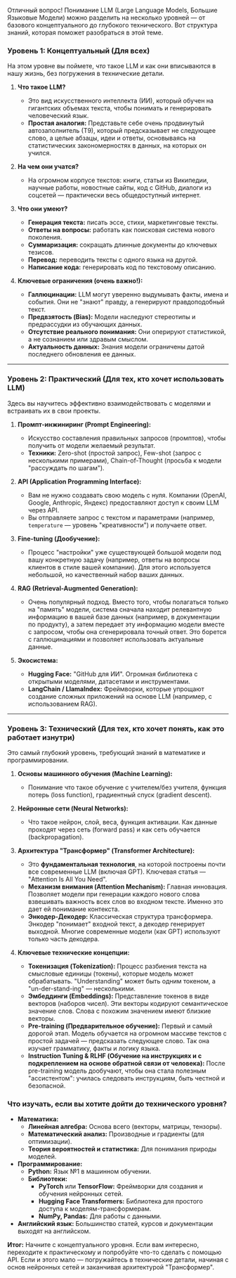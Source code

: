 Отличный вопрос! Понимание LLM (Large Language Models, Большие Языковые Модели) можно разделить на несколько уровней — от базового концептуального до глубокого технического. Вот структура знаний, которая поможет разобраться в этой теме.

### Уровень 1: Концептуальный (Для всех)

На этом уровне вы поймете, *что* такое LLM и как они вписываются в нашу жизнь, без погружения в технические детали.

1.  **Что такое LLM?**
    *   Это вид искусственного интеллекта (ИИ), который обучен на гигантских объемах текста, чтобы понимать и генерировать человеческий язык.
    *   **Простая аналогия:** Представьте себе очень продвинутый автозаполнитель (Т9), который предсказывает не следующее слово, а целые абзацы, идеи и ответы, основываясь на статистических закономерностях в данных, на которых он учился.

2.  **На чем они учатся?**
    *   На огромном корпусе текстов: книги, статьи из Википедии, научные работы, новостные сайты, код с GitHub, диалоги из соцсетей — практически весь общедоступный интернет.

3.  **Что они умеют?**
    *   **Генерация текста:** писать эссе, стихи, маркетинговые тексты.
    *   **Ответы на вопросы:** работать как поисковая система нового поколения.
    *   **Суммаризация:** сокращать длинные документы до ключевых тезисов.
    *   **Перевод:** переводить тексты с одного языка на другой.
    *   **Написание кода:** генерировать код по текстовому описанию.

4.  **Ключевые ограничения (очень важно!):**
    *   **Галлюцинации:** LLM могут уверенно выдумывать факты, имена и события. Они не "знают" правду, а генерируют правдоподобный текст.
    *   **Предвзятость (Bias):** Модели наследуют стереотипы и предрассудки из обучающих данных.
    *   **Отсутствие реального понимания:** Они оперируют статистикой, а не сознанием или здравым смыслом.
    *   **Актуальность данных:** Знания модели ограничены датой последнего обновления ее данных.

---

### Уровень 2: Практический (Для тех, кто хочет использовать LLM)

Здесь вы научитесь эффективно взаимодействовать с моделями и встраивать их в свои проекты.

1.  **Промпт-инжиниринг (Prompt Engineering):**
    *   Искусство составления правильных запросов (промптов), чтобы получить от модели желаемый результат.
    *   **Техники:** Zero-shot (простой запрос), Few-shot (запрос с несколькими примерами), Chain-of-Thought (просьба к модели "рассуждать по шагам").

2.  **API (Application Programming Interface):**
    *   Вам не нужно создавать свою модель с нуля. Компании (OpenAI, Google, Anthropic, Яндекс) предоставляют доступ к своим LLM через API.
    *   Вы отправляете запрос с текстом и параметрами (например, `temperature` — уровень "креативности") и получаете ответ.

3.  **Fine-tuning (Дообучение):**
    *   Процесс "настройки" уже существующей большой модели под вашу конкретную задачу (например, ответы на вопросы клиентов в стиле вашей компании). Для этого используется небольшой, но качественный набор ваших данных.

4.  **RAG (Retrieval-Augmented Generation):**
    *   Очень популярный подход. Вместо того, чтобы полагаться только на "память" модели, система сначала находит релевантную информацию в вашей базе данных (например, в документации по продукту), а затем передает эту информацию модели вместе с запросом, чтобы она сгенерировала точный ответ. Это борется с галлюцинациями и позволяет использовать актуальные данные.

5.  **Экосистема:**
    *   **Hugging Face:** "GitHub для ИИ". Огромная библиотека с открытыми моделями, датасетами и инструментами.
    *   **LangChain / LlamaIndex:** Фреймворки, которые упрощают создание сложных приложений на основе LLM (например, с использованием RAG).

---

### Уровень 3: Технический (Для тех, кто хочет понять, как это работает изнутри)

Это самый глубокий уровень, требующий знаний в математике и программировании.

1.  **Основы машинного обучения (Machine Learning):**
    *   Понимание что такое обучение с учителем/без учителя, функция потерь (loss function), градиентный спуск (gradient descent).

2.  **Нейронные сети (Neural Networks):**
    *   Что такое нейрон, слой, веса, функция активации. Как данные проходят через сеть (forward pass) и как сеть обучается (backpropagation).

3.  **Архитектура "Трансформер" (Transformer Architecture):**
    *   Это **фундаментальная технология**, на которой построены почти все современные LLM (включая GPT). Ключевая статья — "Attention Is All You Need".
    *   **Механизм внимания (Attention Mechanism):** Главная инновация. Позволяет модели при генерации каждого нового слова взвешивать важность всех слов во входном тексте. Именно это дает ей понимание контекста.
    *   **Энкодер-Декодер:** Классическая структура трансформера. Энкодер "понимает" входной текст, а декодер генерирует выходной. Многие современные модели (как GPT) используют только часть декодера.

4.  **Ключевые технические концепции:**
    *   **Токенизация (Tokenization):** Процесс разбиения текста на смысловые единицы (токены), которые модель может обрабатывать. "Understanding" может быть одним токеном, а "un-der-stand-ing" — несколькими.
    *   **Эмбеддинги (Embeddings):** Представление токенов в виде векторов (наборов чисел). Эти векторы кодируют семантическое значение слов. Слова с похожим значением имеют близкие векторы.
    *   **Pre-training (Предварительное обучение):** Первый и самый дорогой этап. Модель обучается на огромном массиве текстов с простой задачей — предсказать следующее слово. Так она изучает грамматику, факты и логику языка.
    *   **Instruction Tuning & RLHF (Обучение на инструкциях и с подкреплением на основе обратной связи от человека):** После pre-training модель дообучают, чтобы она стала полезным "ассистентом": училась следовать инструкциям, быть честной и безопасной.

### Что изучать, если вы хотите дойти до технического уровня?

*   **Математика:**
    *   **Линейная алгебра:** Основа всего (векторы, матрицы, тензоры).
    *   **Математический анализ:** Производные и градиенты (для оптимизации).
    *   **Теория вероятностей и статистика:** Для понимания природы моделей.
*   **Программирование:**
    *   **Python:** Язык №1 в машинном обучении.
    *   **Библиотеки:**
        *   **PyTorch** или **TensorFlow:** Фреймворки для создания и обучения нейронных сетей.
        *   **Hugging Face Transformers:** Библиотека для простого доступа к моделям-трансформерам.
        *   **NumPy, Pandas:** Для работы с данными.
*   **Английский язык:** Большинство статей, курсов и документации выходят на английском.

**Итог:** Начните с концептуального уровня. Если вам интересно, переходите к практическому и попробуйте что-то сделать с помощью API. Если и этого мало — погружайтесь в технические детали, начиная с основ нейронных сетей и заканчивая архитектурой "Трансформер".